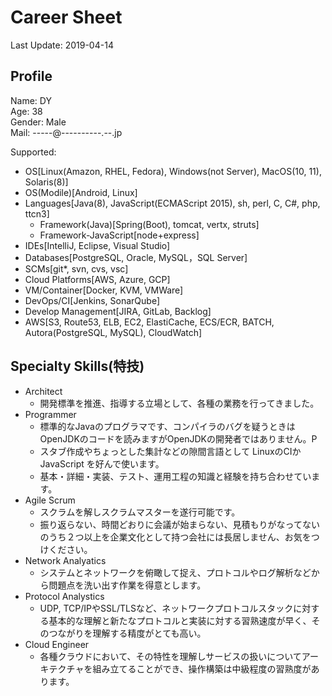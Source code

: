 # Career Sheet
Last Update: 2019-04-14

## Profile
Name: DY  
Age: 38  
Gender: Male  
Mail: -----@----------.--.jp

Supported:
  * OS[Linux(Amazon, RHEL, Fedora), Windows(not Server), MacOS(10, 11), Solaris(8)]
  * OS(Modile)[Android, Linux]
  * Languages[Java(8), JavaScript(ECMAScript 2015), sh, perl, C, C#, php, ttcn3]
    * Framework(Java)[Spring(Boot), tomcat, vertx, struts]
    * Framework-JavaScript[node+express]
  * IDEs[IntelliJ, Eclipse, Visual Studio]
  * Databases[PostgreSQL, Oracle, MySQL，SQL Server]
  * SCMs[git*, svn, cvs, vsc]
  * Cloud Platforms[AWS, Azure, GCP]
  * VM/Container[Docker, KVM, VMWare]
  * DevOps/CI[Jenkins, SonarQube]
  * Develop Management[JIRA, GitLab, Backlog]
  * AWS[S3, Route53, ELB, EC2, ElastiCache, ECS/ECR, BATCH, Autora(PostgreSQL, MySQL), CloudWatch]

## Specialty Skills(特技)
* Architect
  * 開発標準を推進、指導する立場として、各種の業務を行ってきました。
* Programmer
  * 標準的なJavaのプログラマです、コンパイラのバグを疑うときはOpenJDKのコードを読みますがOpenJDKの開発者ではありません。P
  * スタブ作成やちょっとした集計などの隙間言語として LinuxのCIかJavaScript を好んで使います。
  * 基本・詳細・実装、テスト、運用工程の知識と経験を持ち合わせています。
* Agile Scrum
  * スクラムを解しスクラムマスターを遂行可能です。
  * 振り返らない、時間どおりに会議が始まらない、見積もりがなってないのうち２つ以上を企業文化として持つ会社には長居しません、お気をつけください。
* Network Analyatics
  * システムとネットワークを俯瞰して捉え、プロトコルやログ解析などから問題点を洗い出す作業を得意とします。
* Protocol Analystics
  * UDP, TCP/IPやSSL/TLSなど、ネットワークプロトコルスタックに対する基本的な理解と新たなプロトコルと実装に対する習熟速度が早く、そのつながりを理解する精度がとても高い。
* Cloud Engineer
  * 各種クラウドにおいて、その特性を理解しサービスの扱いについてアーキテクチャを組み立てることができ、操作構築は中級程度の習熟度があります。

